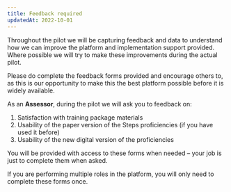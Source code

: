 ```yaml
---
title: Feedback required
updatedAt: 2022-10-01
---
```

Throughout the pilot we will be capturing feedback and data to understand how we can improve the platform and implementation support provided. Where possible we will try to make these improvements during the actual pilot.​

Please do complete the feedback forms provided and encourage others to, as this is our opportunity to make this the best platform possible before it is widely available.  ​

As an **Assessor**, during the pilot we will ask you to feedback on:​

1. Satisfaction with training package materials​
2. Usability of the paper version of the Steps proficiencies (if you have used it before)​
3. Usability of the new digital version of the proficiencies

You will be provided with access to these forms when needed – your job is just to complete them when asked.​

If you are performing multiple roles in the platform, you will only need to complete these forms once.​